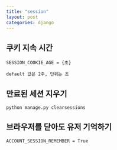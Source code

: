```yaml
---
title: "session"
layout: post
categories: django
---
```


## 쿠키 지속 시간
```terminal
SESSION_COOKIE_AGE = {초}
```
`default 값은 2주, 단위는 초`


## 만료된 세션 지우기
```terminal
python manage.py clearsessions
```


## 브라우저를 닫아도 유저 기억하기
```terminal
ACCOUNT_SESSION_REMEMBER = True
```
